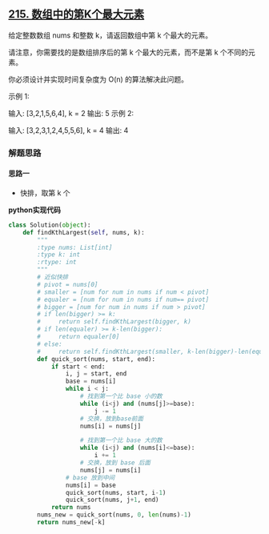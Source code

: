 ## [215. 数组中的第K个最大元素](https://leetcode.cn/problems/kth-largest-element-in-an-array/)

给定整数数组 nums 和整数 k，请返回数组中第 k 个最大的元素。

请注意，你需要找的是数组排序后的第 k 个最大的元素，而不是第 k 个不同的元素。

你必须设计并实现时间复杂度为 O(n) 的算法解决此问题。

 

示例 1:

输入: [3,2,1,5,6,4], k = 2
输出: 5
示例 2:

输入: [3,2,3,1,2,4,5,5,6], k = 4
输出: 4



### 解题思路
#### 思路一
- 快排，取第 k 个

**python实现代码**
```python
class Solution(object):
    def findKthLargest(self, nums, k):
        """
        :type nums: List[int]
        :type k: int
        :rtype: int
        """
        # 近似快排
        # pivot = nums[0]
        # smaller = [num for num in nums if num < pivot]
        # equaler = [num for num in nums if num== pivot]
        # bigger = [num for num in nums if num > pivot]
        # if len(bigger) >= k:
        #     return self.findKthLargest(bigger, k)
        # if len(equaler) >= k-len(bigger):
        #     return equaler[0]
        # else:
        #     return self.findKthLargest(smaller, k-len(bigger)-len(equaler))
        def quick_sort(nums, start, end):
            if start < end:
                i, j = start, end
                base = nums[i]
                while i < j:
                    # 找到第一个比 base 小的数
                    while (i<j) and (nums[j]>=base):
                        j -= 1
                    # 交换，放到base前面
                    nums[i] = nums[j]

                    # 找到第一个比 base 大的数
                    while (i<j) and (nums[i]<=base):
                        i += 1
                    # 交换，放到 base 后面
                    nums[j] = nums[i]
                # base 放到中间
                nums[i] = base
                quick_sort(nums, start, i-1)
                quick_sort(nums, j+1, end)
            return nums
        nums_new = quick_sort(nums, 0, len(nums)-1)
        return nums_new[-k]
```

